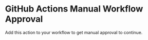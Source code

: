 # GitHub Actions Manual Workflow Approval

Add this action to your workflow to get manual approval to continue.
